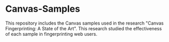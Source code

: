 # Canvas-Samples
This repository includes the Canvas samples used in the research "Canvas Fingerprinting: A State of the Art". This research studied the effectiveness of each sample in fingerprinting web users.

